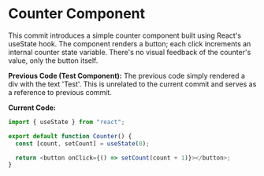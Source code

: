 # Counter Component

This commit introduces a simple counter component built using React's useState hook.  The component renders a button; each click increments an internal counter state variable.  There's no visual feedback of the counter's value, only the button itself.

**Previous Code (Test Component):** The previous code simply rendered a div with the text 'Test'. This is unrelated to the current commit and serves as a reference to previous commit.

**Current Code:**
```javascript
import { useState } from "react";

export default function Counter() {
  const [count, setCount] = useState(0);

  return <button onClick={() => setCount(count + 1)}></button>;
}
```
